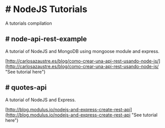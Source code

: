 # # NodeJS Tutorials #

A tutorials compilation

## # node-api-rest-example ##

A tutorial of NodeJS and MongoDB using mongoose module and express.

[http://carlosazaustre.es/blog/como-crear-una-api-rest-usando-node-js/](http://carlosazaustre.es/blog/como-crear-una-api-rest-usando-node-js/ "See tutorial here")

## # quotes-api ##

A tutorial of NodeJS and Express.

[http://blog.modulus.io/nodejs-and-express-create-rest-api](http://blog.modulus.io/nodejs-and-express-create-rest-api "See tutorial here")
